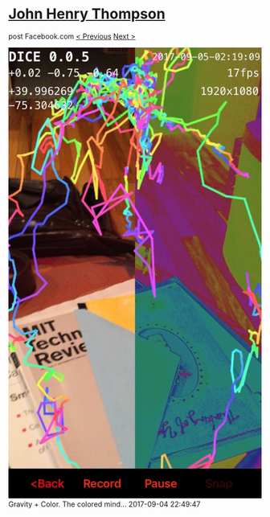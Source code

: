 # [John Henry Thompson](../README.md)
post Facebook.com
[< Previous](2017-09-05-2.md) [Next >](2017-09-04-2.md)

[![](../media/2017-09-04/Gravity-Color-The-colored-mind.jpg)](../README.md)
Gravity + Color. The colored mind...
2017-09-04 22:49:47